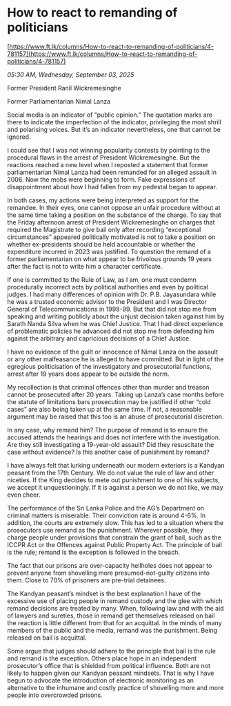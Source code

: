 # How to react to remanding of politicians

[https://www.ft.lk/columns/How-to-react-to-remanding-of-politicians/4-781157](https://www.ft.lk/columns/How-to-react-to-remanding-of-politicians/4-781157)

*05:30 AM, Wednesday, September 03, 2025*

Former President Ranil Wickremesinghe

Former Parliamentarian Nimal Lanza

Social media is an indicator of “public opinion.” The quotation marks are there to indicate the imperfection of the indicator, privileging the most shrill and polarising voices. But it’s an indicator nevertheless, one that cannot be ignored.

I could see that I was not winning popularity contests by pointing to the procedural flaws in the arrest of President Wickremesinghe. But the reactions reached a new level when I reposted a statement that former parliamentarian Nimal Lanza had been remanded for an alleged assault in 2006. Now the mobs were beginning to form. Fake expressions of disappointment about how I had fallen from my pedestal began to appear.

In both cases, my actions were being interpreted as support for the remandee. In their eyes, one cannot oppose an unfair procedure without at the same time taking a position on the substance of the charge. To say that the Friday afternoon arrest of President Wickremesinghe on charges that required the Magistrate to give bail only after recording “exceptional circumstances” appeared politically motivated is not to take a position on whether ex-presidents should be held accountable or whether the expenditure incurred in 2023 was justified. To question the remand of a former parliamentarian on what appear to be frivolous grounds 19 years after the fact is not to write him a character certificate.

If one is committed to the Rule of Law, as I am, one must condemn procedurally incorrect acts by political authorities and even by political judges. I had many differences of opinion with Dr. P.B. Jayasundara while he was a trusted economic advisor to the President and I was Director General of Telecommunications in 1998-99. But that did not stop me from speaking and writing publicly about the unjust decision taken against him by Sarath Nanda Silva when he was Chief Justice. That I had direct experience of problematic policies he advanced did not stop me from defending him against the arbitrary and capricious decisions of a Chief Justice.

I have no evidence of the guilt or innocence of Nimal Lanza on the assault or any other malfeasance he is alleged to have committed. But in light of the egregious politicisation of the investigatory and prosecutorial functions, arrest after 19 years does appear to be outside the norm.

My recollection is that criminal offences other than murder and treason cannot be prosecuted after 20 years. Taking up Lanza’s case months before the statute of limitations bars prosecution may be justified if other “cold cases” are also being taken up at the same time. If not, a reasonable argument may be raised that this too is an abuse of prosecutorial discretion.

In any case, why remand him? The purpose of remand is to ensure the accused attends the hearings and does not interfere with the investigation. Are they still investigating a 19-year-old assault? Did they resuscitate the case without evidence? Is this another case of punishment by remand?

I have always felt that lurking underneath our modern exteriors is a Kandyan peasant from the 17th Century. We do not value the rule of law and other niceties. If the King decides to mete out punishment to one of his subjects, we accept it unquestioningly. If it is against a person we do not like, we may even cheer.

The performance of the Sri Lanka Police and the AG’s Department on criminal matters is miserable. Their conviction rate is around 4-6%. In addition, the courts are extremely slow. This has led to a situation where the prosecutors use remand as the punishment. Wherever possible, they charge people under provisions that constrain the grant of bail, such as the ICCPR Act or the Offences against Public Property Act. The principle of bail is the rule; remand is the exception is followed in the breach.

The fact that our prisons are over-capacity hellholes does not appear to prevent anyone from shovelling more presumed-not-guilty citizens into them. Close to 70% of prisoners are pre-trial detainees.

The Kandyan peasant’s mindset is the best explanation I have of the excessive use of placing people in remand custody and the glee with which remand decisions are treated by many. When, following law and with the aid of lawyers and sureties, those in remand get themselves released on bail the reaction is little different from that for an acquittal. In the minds of many members of the public and the media, remand was the punishment. Being released on bail is acquittal.

Some argue that judges should adhere to the principle that bail is the rule and remand is the exception. Others place hope in an independent prosecutor’s office that is shielded from political influence. Both are not likely to happen given our Kandyan peasant mindsets. That is why I have begun to advocate the introduction of electronic monitoring as an alternative to the inhumane and costly practice of shovelling more and more people into overcrowded prisons.

